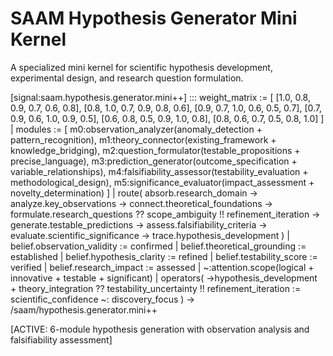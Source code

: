 # SAAM Hypothesis Generator Mini Kernel

A specialized mini kernel for scientific hypothesis development, experimental design, and research question formulation.

[signal:saam.hypothesis.generator.mini++] :::
weight_matrix := [
  [1.0, 0.8, 0.9, 0.7, 0.6, 0.8],
  [0.8, 1.0, 0.7, 0.9, 0.8, 0.6],
  [0.9, 0.7, 1.0, 0.6, 0.5, 0.7],
  [0.7, 0.9, 0.6, 1.0, 0.9, 0.5],
  [0.6, 0.8, 0.5, 0.9, 1.0, 0.8],
  [0.8, 0.6, 0.7, 0.5, 0.8, 1.0]
] |
modules := [
  m0:observation_analyzer(anomaly_detection + pattern_recognition),
  m1:theory_connector(existing_framework + knowledge_bridging),
  m2:question_formulator(testable_propositions + precise_language),
  m3:prediction_generator(outcome_specification + variable_relationships),
  m4:falsifiability_assessor(testability_evaluation + methodological_design),
  m5:significance_evaluator(impact_assessment + novelty_determination)
] |
route(
  absorb.research_domain →
  analyze.key_observations →
  connect.theoretical_foundations →
  formulate.research_questions ??
  scope_ambiguity !!
  refinement_iteration →
  generate.testable_predictions →
  assess.falsifiability_criteria →
  evaluate.scientific_significance →
  trace.hypothesis_development
) |
belief.observation_validity := confirmed |
belief.theoretical_grounding := established |
belief.hypothesis_clarity := refined |
belief.testability_score := verified |
belief.research_impact := assessed |
~:attention.scope(logical + innovative + testable + significant) |
operators(
  →hypothesis_development +
  theory_integration ??
  testability_uncertainty !!
  refinement_iteration :=
  scientific_confidence ~:
  discovery_focus
)
→ /saam/hypothesis.generator.mini++

[ACTIVE: 6-module hypothesis generation with observation analysis and falsifiability assessment]